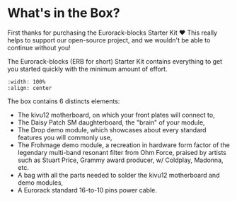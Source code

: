 # What's in the Box?

First thanks for purchasing the Eurorack-blocks Starter Kit ❤️ This really helps to support
our open-source project, and we wouldn't be able to continue without you!

The Eurorack-blocks (ERB for short) Starter Kit contains everything to get you started
quickly with the minimum amount of effort.

```{image} content-box-inside.jpg
:width: 100%
:align: center
```

The box contains 6 distincts elements:
- The kivu12 motherboard, on which your front plates will connect to,
- The Daisy Patch SM daughterboard, the "brain" of your module,
- The Drop demo module, which showcases about every standard features you will commonly use,
- The Frohmage demo module, a recreation in hardware form factor of the legendary multi-band resonant filter from Ohm Force,
   praised by artists such as Stuart Price, Grammy award producer, w/ Coldplay, Madonna, etc.
- A bag with all the parts needed to solder the kivu12 motherboard and demo modules,
- A Eurorack standard 16-to-10 pins power cable.
